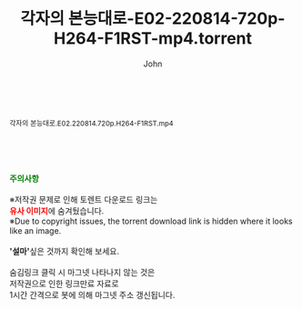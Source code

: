 ﻿---
layout: post
title:  "각자의 본능대로-E02-220814-720p-H264-F1RST-mp4.torrent"
author: John
categories: [ 방송/음악 ]
tags: [  ]
image:  
description: "각자의 본능대로-E02-220814-720p-H264-F1RST-mp4 torrent 정보 공유"
toc: true
toc_sticky: true
---

<br>
<div class="view-img">
<a class="view_image" href="http://torrentmobile61.com/bbs/view_image.php?fn=%2Fdata%2Ffile%2Fmusic%2F3735183265_8rctUi2W_1146e0eb45cfbeb446cb6632907457d25f0a47bd.jpg" target="_blank"><img alt="" class="img-tag" content="http://torrentmobile61.com/data/file/music/3735183265_8rctUi2W_1146e0eb45cfbeb446cb6632907457d25f0a47bd.jpg" itemprop="image" src="http://torrentmobile61.com/data/file/music/thumb-3735183265_8rctUi2W_1146e0eb45cfbeb446cb6632907457d25f0a47bd_835x1961.jpg"/></a></div><div class="view-content" itemprop="description">
<p><span style="font-size:12px;">각자의 본능대로.E02.220814.720p.H264-F1RST.mp4</span> </p> </div>
    
<br><br><br>
<p data-ke-size="size16"><b><span style="color: green;">주의사항</span></b><br /><br />※저작권 문제로 인해 토렌트 다운로드 링크는<br /><b><span style="color: red;">유사 이미지</span></b>에 숨겨뒀습니다.<br />※Due to copyright issues, the torrent download link is hidden where it looks like an image.<br /><br /><b>'설마'</b>싶은 것까지 확인해 보세요.<br /><br />숨김링크 클릭 시 마그넷 나타나지 않는 것은<br />저작권으로 인한 링크만료 자료로<br />1시간 간격으로 봇에 의해 마그넷 주소 갱신됩니다.</p>
